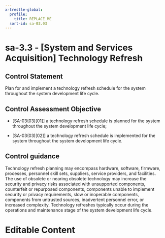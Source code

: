 ```yaml
---
x-trestle-global:
  profile:
    title: REPLACE_ME
  sort-id: sa-03.03
---
```


# sa-3.3 - \[System and Services Acquisition\] Technology Refresh

## Control Statement

Plan for and implement a technology refresh schedule for the system throughout the system development life cycle.

## Control Assessment Objective

- \[SA-03(03)[01]\] a technology refresh schedule is planned for the system throughout the system development life cycle;

- \[SA-03(03)[02]\] a technology refresh schedule is implemented for the system throughout the system development life cycle.

## Control guidance

Technology refresh planning may encompass hardware, software, firmware, processes, personnel skill sets, suppliers, service providers, and facilities. The use of obsolete or nearing obsolete technology may increase the security and privacy risks associated with unsupported components, counterfeit or repurposed components, components unable to implement security or privacy requirements, slow or inoperable components, components from untrusted sources, inadvertent personnel error, or increased complexity. Technology refreshes typically occur during the operations and maintenance stage of the system development life cycle.

# Editable Content

<!-- Make additions and edits below -->
<!-- The above represents the contents of the control as received by the profile, prior to additions. -->
<!-- If the profile makes additions to the control, they will appear below. -->
<!-- The above markdown may not be edited but you may edit the content below, and/or introduce new additions to be made by the profile. -->
<!-- If there is a yaml header at the top, parameter values may be edited. Use --set-parameters to incorporate the changes during assembly. -->
<!-- The content here will then replace what is in the profile for this control, after running profile-assemble. -->
<!-- The current profile has no added parts for this control, but you may add new ones here. -->
<!-- Each addition must have a heading either of the form ## Control my_addition_name -->
<!-- or ## Part a. (where the a. refers to one of the control statement labels.) -->
<!-- "## Control" parts are new parts added after the statement part. -->
<!-- "## Part" parts are new parts added into the top-level statement part with that label. -->
<!-- Subparts may be added with nested hash levels of the form ### My Subpart Name -->
<!-- underneath the parent ## Control or ## Part being added -->
<!-- See https://ibm.github.io/compliance-trestle/tutorials/ssp_profile_catalog_authoring/ssp_profile_catalog_authoring for guidance. -->
